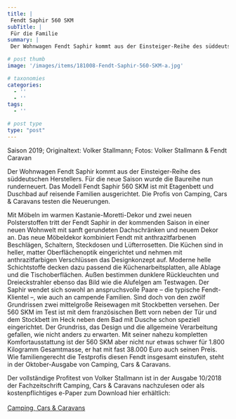 ```yaml
---
title: |
 Fendt Saphir 560 SKM
subTitle: |
 Für die Familie
summary: |
 Der Wohnwagen Fendt Saphir kommt aus der Einsteiger-Reihe des süddeutschen Herstellers. Für die neue Saison wurde die Baureihe nun runderneuert. Das Modell Fendt Saphir 560 SKM ist mit Etagenbett und Duschbad auf reisende Familien ausgerichtet. Die Profis von Camping, Cars & Caravans testen die Neuerungen.

# post thumb
image: '/images/items/181008-Fendt-Saphir-560-SKM-a.jpg'

# taxonomies
categories: 
  - ''
  - ''
tags:
  - ''

# post type
type: "post"
---
```


Saison 2019; Originaltext: Volker Stallmann; Fotos: Volker Stallmann & Fendt Caravan  

Der Wohnwagen Fendt Saphir kommt aus der Einsteiger-Reihe des süddeutschen Herstellers. Für die neue Saison wurde die Baureihe nun runderneuert. Das Modell Fendt Saphir 560 SKM ist mit Etagenbett und Duschbad auf reisende Familien ausgerichtet. Die Profis von Camping, Cars & Caravans testen die Neuerungen.  

Mit Möbeln im warmen Kastanie-Moretti-Dekor und zwei neuen Polsterstoffen tritt der Fendt Saphir in der kommenden Saison in einer neuen Wohnwelt mit sanft gerundeten Dachschränken und neuem Dekor an. Das neue Möbeldekor kombiniert Fendt mit anthrazitfarbenen Beschlägen, Schaltern, Steckdosen und Lüfterrosetten. Die Küchen sind in heller, matter Oberflächenoptik eingerichtet und nehmen mit anthrazitfarbigen Verschlüssen das Designkonzept auf. Moderne helle Schichtstoffe decken dazu passend die Küchenarbeitsplatten, alle Ablage und die Tischoberflächen. Außen bestimmen dunklere Rückleuchten und Dreieckstrahler ebenso das Bild wie die Alufelgen am Testwagen. Der Saphir wendet sich sowohl an anspruchsvolle Paare – die typische Fendt-Klientel –, wie auch an campende Familien. Sind doch von den zwölf Grundrissen zwei mittelgroße Reisewagen mit Stockbetten versehen. Der 560 SKM im Test ist mit dem französischen Bett vorn neben der Tür und dem Stockbett im Heck neben dem Bad mit Dusche schon speziell eingerichtet. Der Grundriss, das Design und die allgemeine Verarbeitung gefallen, wie nicht anders zu erwarten. Mit seiner nahezu kompletten Komfortausstattung ist der 560 SKM aber nicht nur etwas schwer für 1.800 Kilogramm Gesamtmasse, er hat mit fast 38.000 Euro auch seinen Preis. Wie familiengerecht die Testprofis diesen Fendt insgesamt einstufen, steht in der Oktober-Ausgabe von Camping, Cars & Caravans.  

Der vollständige Profitest von Volker Stallmann ist in der Ausgabe 10/2018 der Fachzeitschrift Camping, Cars & Caravans nachzulesen oder als kostenpflichtiges e-Paper zum Download hier erhältlich:  
[  
Camping, Cars & Caravans](http://camping-cars-caravans.de)  